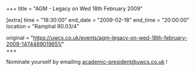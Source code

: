 +++
title = "AGM - Legacy on Wed 18th February 2009"

[extra]
time = "18:30:00"
end_date = "2009-02-18"
end_time = "20:00:00"
location = "Ramphal R0.03/4"

original = "https://uwcs.co.uk/events/agm-legacy-on-wed-18th-february-2009-1474489019651/"    
+++

Nominate yourself by emailing academic-president@uwcs.co.uk \!

